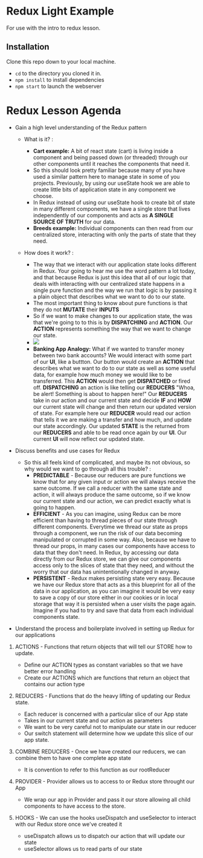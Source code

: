 # Redux Light Example

For use with the intro to redux lesson.

## Installation

Clone this repo down to your local machine.

* `cd` to the directory you cloned it in.
* `npm install` to install dependencies
* `npm start` to launch the webserver

# Redux Lesson Agenda

* Gain a high level understanding of the Redux pattern

    * What is it? :
        * **Cart example:**  A bit of react state (cart) is living inside a component and being passed down (or threaded) through our other components until it reaches the components that need it.
        * So this should look pretty familiar because many of you have used a similar pattern here to manage state in some of you projects. Previously, by using our useState hook we are able to create little bits of application state in any component we choose.
        * In Redux instead of using our useState hook to create bit of state in many different components, we have a single store that lives independently of our components and acts as **A SINGLE SOURCE OF TRUTH** for our data.
        * **Breeds example:** Individual components can then read from our centralized store, interacting with only the parts of state that they need. 

    * How does it work? :
        * The way that we interact with our application state looks different in Redux. Your going to hear me use the word pattern a lot today, and that because Redux is just this idea that all of our logic that deals with interacting with our centralized state happens in a single pure function and the way we run that logic is by passing it a plain object that describes what we want to do to our state.
        * The most important thing to know about pure functions is that they do not **MUTATE** their **INPUTS**
        * So if we want to make changes to our application state, the was that we're going to to this is by **DISPATCHING** and **ACTION**. Our **ACTION** represents something the way that we want to change our state.
        * <img src="https://i1.wp.com/blogs.aca-it.be/wp-content/uploads/2019/12/Redux.png?resize=680%2C486&ssl=1"/>
        * **Banking App Analogy:** What if we wanted to transfer money between two bank accounts? We would interact with some part of our **UI**, like a buttton. Our button would create an **ACTION** that describes what we want to do to our state as well as some useful data, for example how much money we would like to be transferred. This **ACTION** would then get **DISPATCHED** or fired off. **DISPATCHING** an action is like telling our **REDUCERS** "Whoa, be alert! Something is about to happen here!" Our **REDUCERS** take in our action and our current state and decide **IF** and **HOW** our current state will change and then return our updated version of state. For example here our **REDUCER** would read our action that tells it we are making a transfer and how much, and update our state accordingly. Our updated **STATE** is the returned from our **REDUCERS** and able to be read once again by our **UI**. Our current **UI** will now reflect our updated state.

* Discuss benefits and use cases for Redux

    * So this all feels kind of complicated, and maybe its not obvious, so why would we want to go through all this trouble? :
        * **PREDICTABLE** - Because our reducers are pure functions we know that for any given input or action we will always receive the same outcome. If we call a reducer with the same state and action, it will always produce the same outcome, so if we know our current state and our action, we can predict exactly what is going to happen.
        * **EFFICIENT** - As you can imagine, using Redux can be more efficient than having to thread pieces of our state through different components. Everytime we thread our state as props through a component, we run the risk of our data becoming manipulated or corrupted in some way. Also, because we have to thread our props, in many cases our components have access to data that they don't need. In Redux, by accessing our data directly from our Redux store, we can give our components access only to the slices of state that they need, and without the worry that our data has unintentionally changed in anyway.
        * **PERSISTENT** - Redux makes persisting state very easy. Because we have our Redux store that acts as a this blueprint for all of the data in our application, as you can imagine it would be very easy to save a copy of our store either in our cookies or in local storage that way it is persisted when a user visits the page again. Imagine if you had to try and save that data from each individual components state.

* Understand the process and boilerplate involved in setting up Redux for our applications

1. ACTIONS - Functions that return objects that will tell our STORE how to update.
    * Define our ACTION types as constant variables so that we have better error handling
    * Create our ACTIONS which are functions that return an object that contains our action type

2. REDUCERS - Functions that do the heavy lifting of updating our Redux state.
    * Each reducer is concerned with a particular slice of our App state
    * Takes in our current state and our action as parameters
    * We want to be very careful not to manipulate our state in our reducer
    * Our switch statement will determine how we update this slice of our app state.

3. COMBINE REDUCERS - Once we have created our reducers, we can combine them to have one complete app state
    * It is convention to refer to this function as our rootReducer

4. PROVIDER - Provider allows us to access to or Redux store throught our App
    * We wrap our app in Provider and pass it our store allowing all child components to have access to the store.

5. HOOKS - We can use the hooks useDispatch and useSelector to interact with our Redux store once we've created it
    * useDispatch allows us to dispatch our action that will update our state
    * useSelector allows us to read parts of our state 

